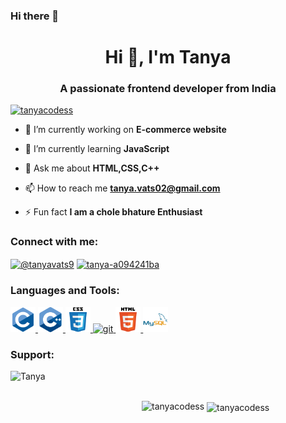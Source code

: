 ### Hi there 👋

<!--
**tanyacodess/tanyacodess** is a ✨ _special_ ✨ repository because its `README.md` (this file) appears on your GitHub profile.

Here are some ideas to get you started:

- 🔭 I’m currently working on ...
- 🌱 I’m currently learning ...
- 👯 I’m looking to collaborate on ...
- 🤔 I’m looking for help with ...
- 💬 Ask me about ...
- 📫 How to reach me: ...
- 😄 Pronouns: ...
- ⚡ Fun fact: ...
-->
<h1 align="center">Hi 👋, I'm Tanya</h1>
<h3 align="center">A passionate frontend developer from India</h3>

<p align="left"> <a href="https://github.com/ryo-ma/github-profile-trophy"><img src="https://github-profile-trophy.vercel.app/?username=tanyacodess" alt="tanyacodess" /></a> </p>

- 🔭 I’m currently working on **E-commerce website**

- 🌱 I’m currently learning **JavaScript**

- 💬 Ask me about **HTML,CSS,C++**

- 📫 How to reach me **tanya.vats02@gmail.com**

- ⚡ Fun fact **I am a chole bhature Enthusiast**

<h3 align="left">Connect with me:</h3>
<p align="left">
<a href="https://twitter.com/@tanyavats9" target="blank"><img align="center" src="https://raw.githubusercontent.com/rahuldkjain/github-profile-readme-generator/master/src/images/icons/Social/twitter.svg" alt="@tanyavats9" height="30" width="40" /></a>
<a href="https://linkedin.com/in/tanya-a094241ba" target="blank"><img align="center" src="https://raw.githubusercontent.com/rahuldkjain/github-profile-readme-generator/master/src/images/icons/Social/linked-in-alt.svg" alt="tanya-a094241ba" height="30" width="40" /></a>
</p>

<h3 align="left">Languages and Tools:</h3>
<p align="left"> <a href="https://www.cprogramming.com/" target="_blank" rel="noreferrer"> <img src="https://raw.githubusercontent.com/devicons/devicon/master/icons/c/c-original.svg" alt="c" width="40" height="40"/> </a> <a href="https://www.w3schools.com/cpp/" target="_blank" rel="noreferrer"> <img src="https://raw.githubusercontent.com/devicons/devicon/master/icons/cplusplus/cplusplus-original.svg" alt="cplusplus" width="40" height="40"/> </a> <a href="https://www.w3schools.com/css/" target="_blank" rel="noreferrer"> <img src="https://raw.githubusercontent.com/devicons/devicon/master/icons/css3/css3-original-wordmark.svg" alt="css3" width="40" height="40"/> </a> <a href="https://git-scm.com/" target="_blank" rel="noreferrer"> <img src="https://www.vectorlogo.zone/logos/git-scm/git-scm-icon.svg" alt="git" width="40" height="40"/> </a> <a href="https://www.w3.org/html/" target="_blank" rel="noreferrer"> <img src="https://raw.githubusercontent.com/devicons/devicon/master/icons/html5/html5-original-wordmark.svg" alt="html5" width="40" height="40"/> </a> <a href="https://www.mysql.com/" target="_blank" rel="noreferrer"> <img src="https://raw.githubusercontent.com/devicons/devicon/master/icons/mysql/mysql-original-wordmark.svg" alt="mysql" width="40" height="40"/> </a> </p>

<h3 align="left">Support:</h3>
<p><a href="https://www.buymeacoffee.com/Tanya"> <img align="left" src="https://cdn.buymeacoffee.com/buttons/v2/default-yellow.png" height="50" width="210" alt="Tanya" /></a></p><br><br>

<p><img align="left" src="https://github-readme-stats.vercel.app/api/top-langs?username=tanyacodess&show_icons=true&locale=en&layout=compact" alt="tanyacodess" /></p>

<p>&nbsp;<img align="center" src="https://github-readme-stats.vercel.app/api?username=tanyacodess&show_icons=true&locale=en" alt="tanyacodess" /></p>

